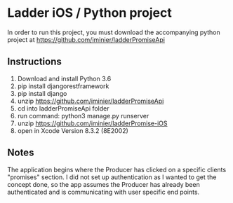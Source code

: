 # Ladder iOS / Python project

In order to run this project, you must download the accompanying python project at https://github.com/iminier/ladderPromiseApi

## Instructions
1. Download and install Python 3.6
2. pip install djangorestframework
3. pip install django
4. unzip https://github.com/iminier/ladderPromiseApi
5. cd into ladderPromiseApi folder 
6. run command: python3 manage.py runserver
7. unzip https://github.com/iminier/ladderPromise-iOS
8. open in Xcode Version 8.3.2 (8E2002)

## Notes

The application begins where the Producer has clicked on a specific clients "promises" section. I did not set up authentication as I wanted to get the concept done, so the app assumes the Producer has already been authenticated and is communicating with user specific end points.
